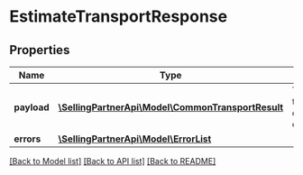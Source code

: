 # EstimateTransportResponse

## Properties
Name | Type | Description | Notes
------------ | ------------- | ------------- | -------------
**payload** | [**\SellingPartnerApi\Model\CommonTransportResult**](CommonTransportResult.md) | The payload for the estimateTransport operation. | [optional] 
**errors** | [**\SellingPartnerApi\Model\ErrorList**](ErrorList.md) |  | [optional] 

[[Back to Model list]](../README.md#documentation-for-models) [[Back to API list]](../README.md#documentation-for-api-endpoints) [[Back to README]](../README.md)


